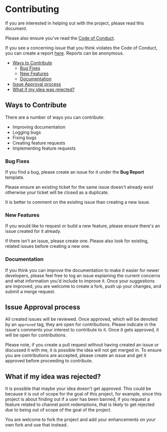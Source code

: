 # Contributing

If you are interested in helping out with the project, please read this document.

Please also ensure you've read the [Code of Conduct](code-of-conduct.md).

If you see a concerning issue that you think violates the Code of Conduct, you can create a report [here](https://form.jotform.com/222956778208065). Reports can be anonymous.

- [Ways to Contribute](#ways-to-contribute)
  - [Bug Fixes](#bug-fixes)
  - [New Features](#new-features)
  - [Documentation](#documentation)
- [Issue Approval process](#issue-approval-process)
- [What if my idea was rejected?](#what-if-my-idea-was-rejected)


## Ways to Contribute

There are a number of ways you can contribute:

- Improving documentation
- Logging bugs
- Fixing bugs
- Creating feature requests
- Implementing feature requests

### Bug Fixes

If you find a bug, please create an issue for it under the **Bug Report** template. 

Please ensure an existing ticket for the same issue doesn't already exist otherwise your ticket will be closed as a duplicate.

It is better to comment on the existing issue than creating a new issue.


### New Features

If you would like to request or build a new feature, please ensure there's an issue created for it already.

If there isn't an issue, please create one. Please also look for existing, related issues before creating a new one.


### Documentation

If you think you can improve the documentation to make it easier for newer developers, please feel free to log an issue explaining the current concerns and what information you'd include to improve it. Once your suggestions are improved, you are welcome to create a fork, push up your changes, and submit a merge request.


## Issue Approval process

All created issues will be reviewed. Once approved, which will be denoted by an `approved` tag, they are open for contributions. Please indicate in the issue's comments your interest to contribute to it. Once it gets approved, it will be open for contributions.

Please note, if you create a pull request without having created an issue or discussed it with me, it is possible the idea will not get merged in. To ensure you are contributions are accepted, please create an issue and get it approved before proceeding to contribute.


## What if my idea was rejected?

It is possible that maybe your idea doesn't get approved. This could be because it is out of scope for the goal of this project, for example, since this project is about finding out if a user has been banned, if you request a feature related to channel point redemptions, that is likely to get rejected due to being out of scope of the goal of the project.

You are welcome to fork the project and add your enhancements on your own fork and use that instead. 
